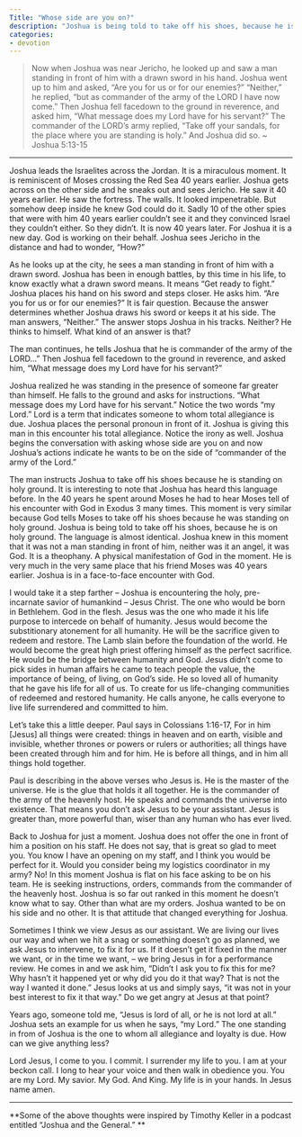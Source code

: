 ```yaml
---
Title: "Whose side are you on?"
description: "Joshua is being told to take off his shoes, because he is on holy ground. The language is almost identical. Joshua knew in this moment that it was not a man standing in front of him, neither was it an angel, it was God. It is a theophany. A physical manifestation of God in the moment. He is very much in the very same place that his friend Moses was 40 years earlier Joshua is in a face-to-face encounter with God."
categories:
- devotion
---
```

> Now when Joshua was near Jericho, he looked up and saw a man standing in front of him with a drawn sword in his hand. Joshua went up to him and asked, “Are you for us or for our enemies?”
“Neither,” he replied, “but as commander of the army of the LORD I have now come.” Then Joshua fell facedown to the ground in reverence, and asked him, “What message does my Lord have for his servant?” The commander of the LORD’s army replied, “Take off your sandals, for the place where you are standing is holy.” And Joshua did so. ~  Joshua 5:13-15

* * * 
Joshua leads the Israelites across the Jordan. It is a miraculous moment. It is reminiscent of Moses crossing the Red Sea 40 years earlier. Joshua gets across on the other side and he sneaks out and sees Jericho. He saw it 40 years earlier. He saw the fortress. The walls. It looked impenetrable. But somehow deep inside he knew God could do it. Sadly 10 of the other spies that were with him 40 years earlier couldn’t see it and they convinced Israel they couldn’t either. So they didn’t. It is now 40 years later. For Joshua it is a new day. God is working on their behalf. Joshua sees Jericho in the distance and had to wonder, “How?”

As he looks up at the city, he sees a man standing in front of him with a drawn sword. Joshua has been in enough battles, by this time in his life, to know exactly what a drawn sword means. It means “Get ready to fight.” Joshua places his hand on his sword and steps closer. He asks him. “Are you for us or for our enemies?” It is fair question. Because the answer determines whether Joshua draws his sword or keeps it at his side. The man answers, “Neither.” The answer stops Joshua in his tracks. Neither? He thinks to himself. What kind of an answer is that?

The man continues, he tells Joshua that he is commander of the army of the LORD...” Then Joshua fell facedown to the ground in reverence, and asked him, “What message does my Lord have for his servant?”

Joshua realized he was standing in the presence of someone far greater than himself. He falls to the ground and asks for instructions. “What message does my Lord have for his servant.” Notice the two words “my Lord.” Lord is a term that indicates someone to whom total allegiance is due. Joshua places the personal pronoun in front of it. Joshua is giving this man in this encounter his total allegiance. Notice the irony as well. Joshua begins the conversation with asking whose side are you on and now Joshua’s actions indicate he wants to be on the side of “commander of the army of the Lord.”

The man instructs Joshua to take off his shoes because he is standing on holy ground. 
It is interesting to note that Joshua has heard this language before. In the 40 years he spent around Moses he had to hear Moses tell of his encounter with God in Exodus 3 many times. This moment is very similar because God tells Moses to take off his shoes because he was standing on holy ground. Joshua is being told to take off his shoes, because he is on holy ground. The language is almost identical. Joshua knew in this moment that it was not a man standing in front of him, neither was it an angel, it was God. It is a theophany. A physical manifestation of God in the moment. He is very much in the very same place that his friend Moses was 40 years earlier.
Joshua is in a face-to-face encounter with God. 

I would take it a step farther – Joshua is encountering the holy, pre-incarnate savior of humankind – Jesus Christ. The one who would be born in Bethlehem. God in the flesh. Jesus was the one who made it his life purpose to intercede on behalf of humanity. Jesus would become the substitionary atonement for all humanity. He will be the sacrifice given to redeem and restore. The Lamb slain before the foundation of the world. He would become the great high priest offering himself as the perfect sacrifice. He would be the bridge between humanity and God. Jesus didn’t come to pick sides in human affairs he came to teach people the value, the importance of being, of living, on God’s side. He so loved all of humanity that he gave his life for all of us. To create for us life-changing communities of redeemed and restored humanity. He calls anyone, he calls everyone to live life surrendered and committed to him. 

Let’s take this a little deeper. Paul says in Colossians 1:16-17, For in him [Jesus] all things were created: things in heaven and on earth, visible and invisible, whether thrones or powers or rulers or authorities; all things have been created through him and for him.  He is before all things, and in him all things hold together.

Paul is describing in the above verses who Jesus is. He is the master of the universe. He is the glue that holds it all together. He is the commander of the army of the heavenly host. He speaks and commands the universe into existence. That means you don’t ask Jesus to be your assistant. Jesus is greater than, more powerful than, wiser than any human who has ever lived. 

Back to Joshua for just a moment. Joshua does not offer the one in front of him a position on his staff. He does not say, that is great so glad to meet you. You know I have an opening on my staff, and I think you would be perfect for it. Would you consider being my logistics coordinator in my army? No! In this moment Joshua is flat on his face asking to be on his team. He is seeking instructions, orders, commands from the commander of the heavenly host. Joshua is so far out ranked in this moment he doesn’t know what to say. Other than what are my orders. Joshua wanted to be on his side and no other. It is that attitude that changed everything for Joshua.

Sometimes I think we view Jesus as our assistant. We are living our lives our way and when we hit a snag or something doesn’t go as planned, we ask Jesus to intervene, to fix it for us. If it doesn’t get it fixed in the manner we want, or in the time we want, – we bring Jesus in for a performance review. He comes in and we ask him, “Didn’t I ask you to fix this for me? Why hasn’t it happened yet or why did you do it that way? That is not the way I wanted it done.” Jesus looks at us and simply says, “it was not in your best interest to fix it that way.” Do we get angry at Jesus at that point?

Years ago, someone told me, “Jesus is lord of all, or he is not lord at all.” Joshua sets an example for us when he says, “my Lord.” The one standing in from of Joshua is the one to whom all allegiance and loyalty is due. How can we give anything less?

Lord Jesus, I come to you. I commit. I surrender my life to you. I am at your beckon call. I long to hear your voice and then walk in obedience you. You are my Lord. My savior. My God. And King. My life is in your hands. In Jesus name amen.

* * *
**Some of the above thoughts were inspired by Timothy Keller in a podcast entitled “Joshua and the General.”
**